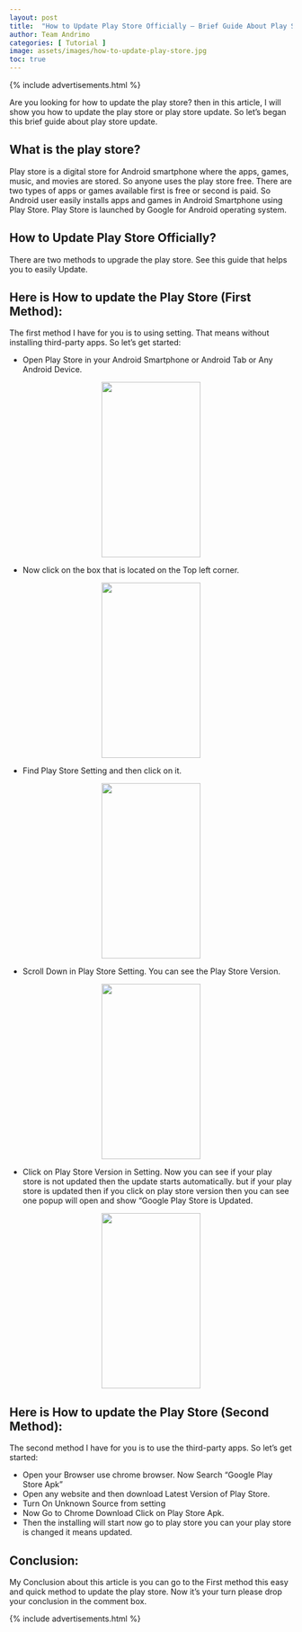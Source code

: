 ```yaml
---
layout: post
title:  "How to Update Play Store Officially – Brief Guide About Play Store Update"
author: Team Andrimo
categories: [ Tutorial ]
image: assets/images/how-to-update-play-store.jpg
toc: true
---
```

{% include advertisements.html %}

Are you looking for how to update the play store? then in this article, I will show you how to update the play store or play store update. So let’s began this brief guide about play store update.

## What is the play store?

Play store is a digital store for Android smartphone where the apps, games, music, and movies are stored. So anyone uses the play store free. There are two types of apps or games available first is free or second is paid. So Android user easily installs apps and games in Android Smartphone using Play Store. Play Store is launched by Google for Android operating system.

## How to Update Play Store Officially?

There are two methods to upgrade the play store. See this guide that helps you to easily Update.

## Here is How to update the Play Store (First Method):

The first method I have for you is to using setting. That means without installing third-party apps. So let’s get started:

- Open Play Store in your Android Smartphone or Android Tab or Any Android Device.

<p align="center">
  <img width="176px" height="312px" src="https://www.andrimo.com/assets/images/play-store.jpg">
</p>

- Now click on the box that is located on the Top left corner.

<p align="center">
  <img width="176px" height="312px" src="https://www.andrimo.com/assets/images/play-store-1.jpg">
</p>
  
- Find Play Store Setting and then click on it.

<p align="center">
  <img width="176px" height="312px" src="https://www.andrimo.com/assets/images/play-store-2.jpg">
</p>

- Scroll Down in Play Store Setting. You can see the Play Store Version.

<p align="center">
  <img width="176px" height="312px" src="https://www.andrimo.com/assets/images/play-store-3.jpg">
</p>

- Click on Play Store Version in Setting. Now you can see if your play store is not updated then the update starts automatically. but if your play store is updated then if you click on play store version then you can see one popup will open and show “Google Play Store is Updated.

<p align="center">
  <img width="176px" height="312px" src="https://www.andrimo.com/assets/images/play-store-4.jpg">
</p>

## Here is How to update the Play Store (Second Method):

The second method I have for you is to use the third-party apps. So let’s get started:

- Open your Browser use chrome browser. Now Search “Google Play Store Apk”
- Open any website and then download Latest Version of Play Store.
- Turn On Unknown Source from setting
- Now Go to Chrome Download Click on Play Store Apk.
- Then the installing will start now go to play store you can your play store is changed it means updated.

## Conclusion:

My Conclusion about this article is you can go to the First method this easy and quick method to update the play store. Now it’s your turn please drop your conclusion in the comment box.

{% include advertisements.html %}
